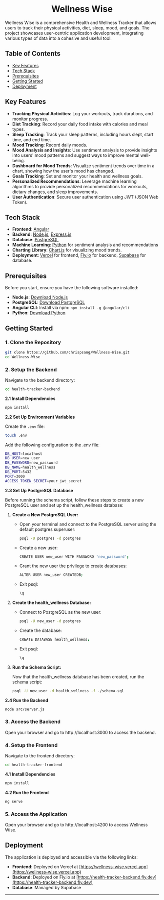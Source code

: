 <h1 align="center">Wellness Wise</h1>

Wellness Wise is a comprehensive Health and Wellness Tracker that allows users to track their physical activities, diet, sleep, mood, and goals. The project showcases user-centric application development, integrating various types of data into a cohesive and useful tool.

## Table of Contents

- [Key Features](#key-features)
- [Tech Stack](#tech-stack)
- [Prerequisites](#prerequisites)
- [Getting Started](#getting-started)
- [Deployment](#deployment)

## Key Features

- **Tracking Physical Activities**: Log your workouts, track durations, and monitor progress.
- **Diet Tracking**: Record your daily food intake with calories and meal types.
- **Sleep Tracking**: Track your sleep patterns, including hours slept, start time, and end time.
- **Mood Tracking**: Record daily moods.
- **Mood Analysis and Insights**: Use sentiment analysis to provide insights into users' mood patterns and suggest ways to improve mental well-being.
- **Dashboard for Mood Trends**: Visualize sentiment trends over time in a chart, showing how the user's mood has changed. 
- **Goals Tracking**: Set and monitor your health and wellness goals.
- **Personalized Recommendations**: Leverage machine learning algorithms to provide personalized recommendations for workouts, dietary changes, and sleep improvements.
- **User Authentication**: Secure user authentication using JWT (JSON Web Token).

## Tech Stack

- **Frontend**: [Angular](https://angular.io/)
- **Backend**: [Node.js](https://nodejs.org/), [Express.js](https://expressjs.com/)
- **Database**: [PostgreSQL](https://www.postgresql.org/)
- **Machine Learning**: [Python](https://www.python.org/) for sentiment analysis and recommendations
- **Charting Library**: [Chart.js](https://www.chartjs.org/) for visualizing mood trends.
- **Deployment**: [Vercel](https://vercel.com/) for frontend, [Fly.io](https://fly.io/) for backend, [Supabase](https://supabase.com/) for database.

## Prerequisites

Before you start, ensure you have the following software installed:

- **Node.js**: [Download Node.js](https://nodejs.org/)
- **PostgreSQL**: [Download PostgreSQL](https://www.postgresql.org/download/)
- **Angular CLI**: Install via npm: `npm install -g @angular/cli`
- **Python**: [Download Python](https://www.python.org/downloads/)

## Getting Started

### 1. Clone the Repository

```bash
git clone https://github.com/chrispsang/Wellness-Wise.git
cd Wellness-Wise
```

### 2. Setup the Backend

Navigate to the backend directory:

```bash
cd health-tracker-backend
```

**2.1 Install Dependencies**

```bash
npm install
```

**2.2 Set Up Environment Variables**

Create the `.env` file:

```bash
touch .env
```

Add the following configuration to the .env file:

```bash
DB_HOST=localhost
DB_USER=new_user
DB_PASSWORD=new_password
DB_NAME=health_wellness
DB_PORT=5432
PORT=3000
ACCESS_TOKEN_SECRET=your_jwt_secret 

```
**2.3 Set Up PostgreSQL Database**

Before running the schema script, follow these steps to create a new PostgreSQL user and set up the health_wellness database:

1. **Create a New PostgreSQL User:**

    - Open your terminal and connect to the PostgreSQL server using the default postgres superuser:

        ```bash
        psql -U postgres -d postgres
         ```

    - Create a new user:

        ```bash
        CREATE USER new_user WITH PASSWORD 'new_password';
        ```

    - Grant the new user the privilege to create databases:

        ```bash
        ALTER USER new_user CREATEDB;
        ```

    - Exit psql:

        ```bash
        \q
        ```

2. **Create the health_wellness Database:**

    - Connect to PostgreSQL as the new user:

        ```bash
        psql -U new_user -d postgres
        ```
    - Create the database:

        ```bash
        CREATE DATABASE health_wellness;
        ```

    - Exit psql:

        ```bash
        \q
        ```

3. **Run the Schema Script:**

    Now that the health_wellness database has been created, run the schema script:

    ```bash
    psql -U new_user -d health_wellness -f ./schema.sql
    ```

**2.4 Run the Backend**

```bash
node src/server.js
```

### 3. Access the Backend
Open your browser and go to http://localhost:3000 to access the backend.

### 4. Setup the Frontend
Navigate to the frontend directory:

```bash
cd health-tracker-frontend
```

**4.1 Install Dependencies**

```bash
npm install
```

**4.2 Run the Frontend**

```bash
ng serve
```

### 5. Access the Application
Open your browser and go to http://localhost:4200 to access Wellness Wise.

## Deployment

The application is deployed and accessible via the following links:

- **Frontend**: Deployed on Vercel at [https://wellness-wise.vercel.app](https://wellness-wise.vercel.app)
- **Backend**: Deployed on Fly.io at [https://health-tracker-backend.fly.dev](https://health-tracker-backend.fly.dev)
- **Database**: Managed by Supabase

---
